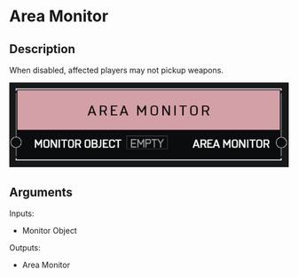 # Area Monitor

## Description

When disabled, affected players may not pickup weapons.

![Area Monitor](../../.gitbook/assets/images/scripting/variables-basic/area-monitor.png)

## Arguments

Inputs:

* Monitor Object

Outputs:

* Area Monitor
